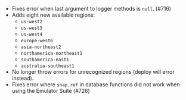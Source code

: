 - Fixes error when last argument to logger methods is `null`. (#716)
- Adds eight new available regions:
  - `us-west2`
  - `us-west3`
  - `us-west4`
  - `europe-west6`
  - `asia-northeast2`
  - `northamerica-northeast1`
  - `southamerica-east1`
  - `australia-southeast1`
- No longer throw errors for unrecognized regions (deploy will error instead).
- Fixes error where `snap.ref` in database functions did not work when using the Emulator Suite (#726)
